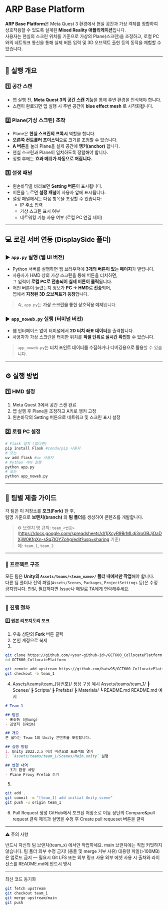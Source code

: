 # ARP Base Platform

**ARP Base Platform**은 Meta Quest 3 환경에서 현실 공간과 가상 객체를 정합하여 상호작용할 수 있도록 설계된 **Mixed Reality 애플리케이션**입니다.  
사용자는 현실의 스크린 위치를 기준으로 가상의 Plane(스크린)을 조정하고, 로컬 PC와의 네트워크 통신을 통해 실제 버튼 입력 및 3D 오브젝트 출현 등의 동작을 체험할 수 있습니다.

---

## 🏁 실행 개요

### 1️⃣ 공간 스캔
- 앱 실행 전, **Meta Quest 3의 공간 스캔 기능**을 통해 주변 환경을 인식해야 합니다.
- 스캔이 완료되면 앱 실행 시 주변 공간이 **blue effect mesh** 로 시각화됩니다.

### 2️⃣ Plane(가상 스크린) 조작
- Plane은 **현실 스크린의 프록시** 역할을 합니다.
- **오른쪽 컨트롤러 조이스틱**으로 크기를 조정할 수 있습니다.
- **A 버튼**을 눌러 Plane을 실제 공간에 **앵커(anchor)** 합니다.
- 현실 스크린과 Plane이 일치하도록 정렬해야 합니다.
- 정렬 후에는 **효과 메쉬가 자동으로 꺼집니다.**

### 3️⃣ 설정 패널
- 왼손바닥을 바라보면 **Setting 버튼**이 표시됩니다.  
- 버튼을 누르면 **설정 패널**이 사용자 앞에 표시됩니다.
- 설정 패널에서는 다음 항목을 조정할 수 있습니다:
  - IP 주소 입력  
  - 가상 스크린 표시 여부  
  - 네트워킹 기능 사용 여부 (로컬 PC 연결 제어)

---

## 💻 로컬 서버 연동 (DisplaySide 폴더)

### ▶ `app.py` 실행 (웹 UI 버전)
- Python 서버를 실행하면 웹 브라우저에 **3개의 버튼이 있는 페이지**가 열립니다.
- 사용자가 HMD 상의 가상 스크린을 통해 버튼을 터치하면,  
  그 입력이 **로컬 PC로 전송되어 실제 버튼이 클릭**됩니다.
- 어떤 버튼이 눌렸는지 정보가 **PC → HMD로 전송**되어,  
  앱에서 **지정된 3D 오브젝트가 등장**합니다.

> 즉, `app.py`는 **가상 스크린을 통한 상호작용 예제**입니다.

### ▶ `app_noweb.py` 실행 (터미널 버전)
- 웹 인터페이스 없이 터미널에서 **2D 터치 좌표 데이터**를 출력합니다.
- 사용자가 가상 스크린을 터치한 위치를 **픽셀 단위로 실시간 확인**할 수 있습니다.

> `app_noweb.py`는 **터치 포인트 데이터를 수집하거나 디버깅용으로 활용**할 수 있습니다.

---

## ⚙️ 실행 방법

### 1️⃣ HMD 설정
1. Meta Quest 3에서 공간 스캔 완료  
2. 앱 실행 후 Plane을 조정하고 A키로 앵커 고정  
3. 왼손바닥의 Setting 버튼으로 네트워크 및 스크린 표시 설정

### 2️⃣ 로컬 PC 설정
```bash
# Flask 설치 (없다면)
pip install Flask #conda/pip 사용자
# 또는
uv add flask #uv 사용자
# Python 서버 실행
python app.py
# 또는
python app_noweb.py
```

---

## 🧩 팀별 제출 가이드

각 팀은 이 저장소를 **포크(Fork)** 한 후,  
팀명 기준으로 **브랜치(branch)** 와 **팀 폴더**를 생성하여 콘텐츠를 개발합니다.

> ⚙️ 브랜치 명 규칙: `team_<번호>` (https://docs.google.com/spreadsheets/d/1jXcyR9BrMLdj3roGBJjOaDXjW0KfqXn-sSqZlOYZohg/edit?usp=sharing 기준)  
> 예: `team_1`, `team_2`

---

### 📂 프로젝트 구조

모든 팀은 **Unity의 `Assets/teams/<team_name>/` 폴더 내에서만 작업**해야 합니다.  
다른 팀 폴더나 전역 파일(`Assets/Scenes`, `Packages`, `ProjectSettings` 등)은 수정 금지입니다. 만일, 필요하다면 Issue나 메일로 TA에게 연락해주세요. 

---

### 🚀 진행 절차

#### 1️⃣ 원본 리포지토리 포크
1. 우측 상단의 **Fork** 버튼 클릭  
2. 본인 계정으로 복제
3.
```bash
git clone https://github.com/<your-github-id>/GCT600_CollocatePlatform.git
cd GCT600_CollocatePlatform

git remote add upstream https://github.com/hatw95/GCT600_CollocatePlatform.git
git checkout -b team_1
```
4. Assets/teams/team_{팀번호}/ 생성
구성 예시
Assets/teams/team_1/
 ┣ Scenes/
 ┣ Scripts/
 ┣ Prefabs/
 ┣ Materials/
 ┗ README.md
README.md 예시
```markdown
# Team 1

## 팀원
- 홍길동 (@hong)
- 김영희 (@kim)

## 개요
본 폴더는 Team 1의 Unity 콘텐츠를 포함합니다.

## 실행 방법
1. Unity 2022.3.x 이상 버전으로 프로젝트 열기  
2. `Assets/teams/team_1/Scenes/Main.unity` 실행

## 변경 내역
- 초기 환경 세팅
- Plane Proxy Prefab 추가
```
5.
```bash
git add .
git commit -m "[team_1] add initial Unity scene"
git push -u origin team_1
```

6. Pull Request 생성
GitHub에서 포크된 저장소로 이동
상단의 Compare&pull request 클릭
제목과 설명을 수정 후 Create pull requeset 버튼을 클릭

---

⚠️ 주의 사항

반드시 자신의 팀 브랜치(team_x) 에서만 작업하세요.
main 브랜치에는 직접 커밋하지 않습니다.
팀 폴더 외부 수정 금지! (충돌 및 merge 거부 사유)
대용량 파일(>100MB)은 업로드 금지 — 필요시 Git LFS 또는 외부 링크 사용
외부 에셋 사용 시 출처와 라이선스를 README.md에 반드시 명시

---

최신 코드 동기화
```bash
git fetch upstream
git checkout team_1
git merge upstream/main
git push
```

